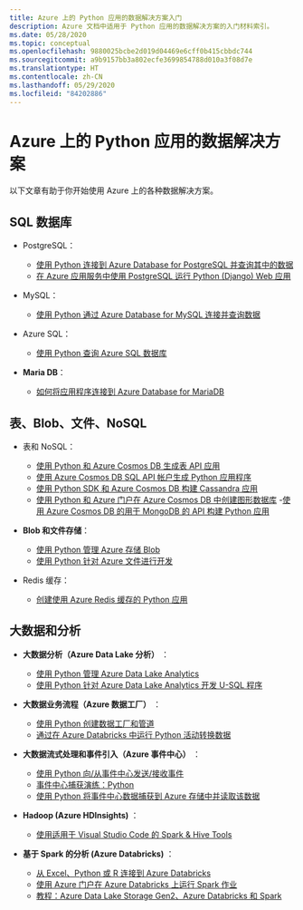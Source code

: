 ```yaml
---
title: Azure 上的 Python 应用的数据解决方案入门
description: Azure 文档中适用于 Python 应用的数据解决方案的入门材料索引。
ms.date: 05/28/2020
ms.topic: conceptual
ms.openlocfilehash: 9880025bcbe2d019d04469e6cff0b415cbbdc744
ms.sourcegitcommit: a9b9157bb3a802ecfe3699854788d010a3f08d7e
ms.translationtype: HT
ms.contentlocale: zh-CN
ms.lasthandoff: 05/29/2020
ms.locfileid: "84202886"
---
```

# <a name="data-solutions-for-python-apps-on-azure"></a>Azure 上的 Python 应用的数据解决方案

以下文章有助于你开始使用 Azure 上的各种数据解决方案。

## <a name="sql-databases"></a>SQL 数据库

- PostgreSQL：
  - [使用 Python 连接到 Azure Database for PostgreSQL 并查询其中的数据](/azure/postgresql/connect-python)
  - [在 Azure 应用服务中使用 PostgreSQL 运行 Python (Django) Web 应用](/azure/app-service/containers/tutorial-python-postgresql-app)

- MySQL：
  - [使用 Python 通过 Azure Database for MySQL 连接并查询数据](/azure/mysql/connect-python)

- Azure SQL：
  - [使用 Python 查询 Azure SQL 数据库](/azure/sql-database/sql-database-connect-query-python)

- **Maria DB**：
  - [如何将应用程序连接到 Azure Database for MariaDB](/azure/mariadb/howto-connection-string)

## <a name="tables-blobs-files-nosql"></a>表、Blob、文件、NoSQL

- 表和 NoSQL：
  - [使用 Python 和 Azure Cosmos DB 生成表 API 应用](/azure/cosmos-db/create-table-python)
  - [使用 Azure Cosmos DB SQL API 帐户生成 Python 应用程序](/azure/cosmos-db/create-sql-api-python)
  - [使用 Python SDK 和 Azure Cosmos DB 构建 Cassandra 应用](/azure/cosmos-db/create-cassandra-python)
  - [使用 Python 和 Azure 门户在 Azure Cosmos DB 中创建图形数据库](/azure/cosmos-db/create-graph-python)
  -[使用 Azure Cosmos DB 的用于 MongoDB 的 API 构建 Python 应用](/azure/cosmos-db/create-mongodb-flask)

- **Blob 和文件存储**：
  - [使用 Python 管理 Azure 存储 Blob](/azure/storage/blobs/storage-quickstart-blobs-python)
  - [使用 Python 针对 Azure 文件进行开发](/azure/storage/files/storage-python-how-to-use-file-storage)

- Redis 缓存：
  - [创建使用 Azure Redis 缓存的 Python 应用](/azure/azure-cache-for-redis/cache-python-get-started)

## <a name="big-data-and-analytics"></a>大数据和分析

- **大数据分析（Azure Data Lake 分析）** ：
  - [使用 Python 管理 Azure Data Lake Analytics](/azure/data-lake-analytics/data-lake-analytics-manage-use-python-sdk)
  - [使用 Python 针对 Azure Data Lake Analytics 开发 U-SQL 程序](/azure/data-lake-analytics/data-lake-analytics-u-sql-develop-with-python-r-csharp-in-vscode)

- **大数据业务流程（Azure 数据工厂）** ：
  - [使用 Python 创建数据工厂和管道](/azure/data-factory/quickstart-create-data-factory-python)
  - [通过在 Azure Databricks 中运行 Python 活动转换数据](/azure/data-factory/transform-data-databricks-python)

- **大数据流式处理和事件引入（Azure 事件中心）** ：
  - [使用 Python 向/从事件中心发送/接收事件](/azure/event-hubs/get-started-python-send-v2)
  - [事件中心捕获演练：Python](/azure/event-hubs/event-hubs-capture-python)
  - [使用 Python 将事件中心数据捕获到 Azure 存储中并读取该数据](/azure/event-hubs/get-started-capture-python-v2)

- **Hadoop (Azure HDInsights)** ：
  - [使用适用于 Visual Studio Code 的 Spark & Hive Tools](/azure/hdinsight/hdinsight-for-vscode)

- **基于 Spark 的分析 (Azure Databricks)** ：
  - [从 Excel、Python 或 R 连接到 Azure Databricks](/azure/azure-databricks/connect-databricks-excel-python-r)
  - [使用 Azure 门户在 Azure Databricks 上运行 Spark 作业](/azure/azure-databricks/quickstart-create-databricks-workspace-portal)
  - [教程：Azure Data Lake Storage Gen2、Azure Databricks 和 Spark](/azure/storage/blobs/data-lake-storage-use-databricks-spark)
